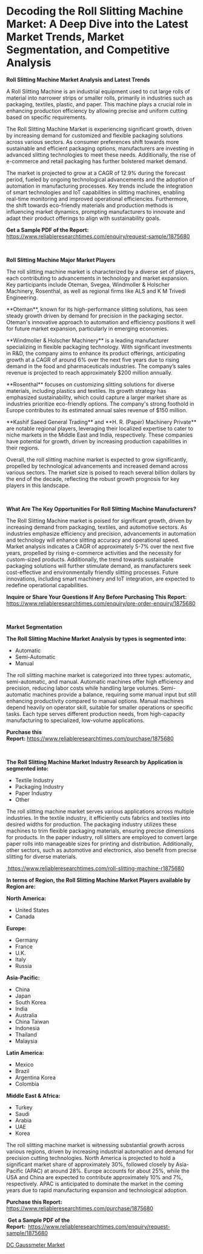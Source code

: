 <p><h1>Decoding the Roll Slitting Machine Market: A Deep Dive into the Latest Market Trends, Market Segmentation, and Competitive Analysis</h1></p><p><strong>Roll Slitting Machine Market Analysis and Latest Trends</strong></p>
<p><p>A Roll Slitting Machine is an industrial equipment used to cut large rolls of material into narrower strips or smaller rolls, primarily in industries such as packaging, textiles, plastic, and paper. This machine plays a crucial role in enhancing production efficiency by allowing precise and uniform cutting based on specific requirements.</p><p>The Roll Slitting Machine Market is experiencing significant growth, driven by increasing demand for customized and flexible packaging solutions across various sectors. As consumer preferences shift towards more sustainable and efficient packaging options, manufacturers are investing in advanced slitting technologies to meet these needs. Additionally, the rise of e-commerce and retail packaging has further bolstered market demand.</p><p>The market is projected to grow at a CAGR of 12.9% during the forecast period, fueled by ongoing technological advancements and the adoption of automation in manufacturing processes. Key trends include the integration of smart technologies and IoT capabilities in slitting machines, enabling real-time monitoring and improved operational efficiencies. Furthermore, the shift towards eco-friendly materials and production methods is influencing market dynamics, prompting manufacturers to innovate and adapt their product offerings to align with sustainability goals.</p></p>
<p><strong>Get a Sample PDF of the Report:&nbsp;</strong> <a href="https://www.reliableresearchtimes.com/enquiry/request-sample/1875680?utm_campaign=3317&utm_medium=2&utm_source=Github&utm_content=ia&utm_term=10042025&utm_id=roll-slitting-machine">https://www.reliableresearchtimes.com/enquiry/request-sample/1875680</a></p>
<p>&nbsp;</p>
<p><strong>Roll Slitting Machine Major Market Players</strong></p>
<p><p>The roll slitting machine market is characterized by a diverse set of players, each contributing to advancements in technology and market expansion. Key participants include Oteman, Svegea, Windmoller & Holscher Machinery, Rosenthal, as well as regional firms like ALS and K M Trivedi Engineering.</p><p>**Oteman**, known for its high-performance slitting solutions, has seen steady growth driven by demand for precision in the packaging sector. Oteman's innovative approach to automation and efficiency positions it well for future market expansion, particularly in emerging economies.</p><p>**Windmoller & Holscher Machinery** is a leading manufacturer specializing in flexible packaging technology. With significant investments in R&D, the company aims to enhance its product offerings, anticipating growth at a CAGR of around 6% over the next five years due to rising demand in the food and pharmaceuticals industries. The company’s sales revenue is projected to reach approximately $200 million annually.</p><p>**Rosenthal** focuses on customizing slitting solutions for diverse materials, including plastics and textiles. Its growth strategy has emphasized sustainability, which could capture a larger market share as industries prioritize eco-friendly options. The company's strong foothold in Europe contributes to its estimated annual sales revenue of $150 million.</p><p>**Kashif Saeed General Trading** and **H. R. (Paper) Machinery Private** are notable regional players, leveraging their localized expertise to cater to niche markets in the Middle East and India, respectively. These companies have potential for growth, driven by increasing production capabilities in their regions.</p><p>Overall, the roll slitting machine market is expected to grow significantly, propelled by technological advancements and increased demand across various sectors. The market size is poised to reach several billion dollars by the end of the decade, reflecting the robust growth prognosis for key players in this landscape.</p></p>
<p>&nbsp;</p>
<p><strong>What Are The Key Opportunities For Roll Slitting Machine Manufacturers?</strong></p>
<p><p>The Roll Slitting Machine market is poised for significant growth, driven by increasing demand from packaging, textiles, and automotive sectors. As industries emphasize efficiency and precision, advancements in automation and technology will enhance slitting accuracy and operational speed. Market analysis indicates a CAGR of approximately 5-7% over the next five years, propelled by rising e-commerce activities and the necessity for custom-sized products. Additionally, the trend towards sustainable packaging solutions will further stimulate demand, as manufacturers seek cost-effective and environmentally friendly slitting processes. Future innovations, including smart machinery and IoT integration, are expected to redefine operational capabilities.</p></p>
<p><strong>Inquire or Share Your Questions If Any Before Purchasing This Report:</strong> <a href="https://www.reliableresearchtimes.com/enquiry/pre-order-enquiry/1875680?utm_campaign=3317&utm_medium=2&utm_source=Github&utm_content=ia&utm_term=10042025&utm_id=roll-slitting-machine">https://www.reliableresearchtimes.com/enquiry/pre-order-enquiry/1875680</a></p>
<p>&nbsp;</p>
<p><strong>Market Segmentation</strong></p>
<p><strong>The Roll Slitting Machine Market Analysis by types is segmented into:</strong></p>
<p><ul><li>Automatic</li><li>Semi-Automatic</li><li>Manual</li></ul></p>
<p><p>The roll slitting machine market is categorized into three types: automatic, semi-automatic, and manual. Automatic machines offer high efficiency and precision, reducing labor costs while handling large volumes. Semi-automatic machines provide a balance, requiring some manual input but still enhancing productivity compared to manual options. Manual machines depend heavily on operator skill, suitable for smaller operations or specific tasks. Each type serves different production needs, from high-capacity manufacturing to specialized, low-volume applications.</p></p>
<p><strong>Purchase this Report:&nbsp;</strong><a href="https://www.reliableresearchtimes.com/purchase/1875680?utm_campaign=3317&utm_medium=2&utm_source=Github&utm_content=ia&utm_term=10042025&utm_id=roll-slitting-machine">https://www.reliableresearchtimes.com/purchase/1875680</a></p>
<p>&nbsp;</p>
<p><strong>The Roll Slitting Machine Market Industry Research by Application is segmented into:</strong></p>
<p><ul><li>Textile Industry</li><li>Packaging Industry</li><li>Paper Industry</li><li>Other</li></ul></p>
<p><p>The roll slitting machine market serves various applications across multiple industries. In the textile industry, it efficiently cuts fabrics and textiles into desired widths for production. The packaging industry utilizes these machines to trim flexible packaging materials, ensuring precise dimensions for products. In the paper industry, roll slitters are employed to convert large paper rolls into manageable sizes for printing and distribution. Additionally, other sectors, such as automotive and electronics, also benefit from precise slitting for diverse materials.</p></p>
<p><a href="https://www.reliableresearchtimes.com/roll-slitting-machine-r1875680?utm_campaign=3317&utm_medium=2&utm_source=Github&utm_content=ia&utm_term=10042025&utm_id=roll-slitting-machine">&nbsp;https://www.reliableresearchtimes.com/roll-slitting-machine-r1875680</a></p>
<p><strong>In terms of Region, the Roll Slitting Machine Market Players available by Region are:</strong></p>
<p>
    <p> <strong> North America: </strong>
        <ul>
            <li>United States</li>
            <li>Canada</li>
        </ul>
        </p> 
    <p> <strong> Europe: </strong>
        <ul>
            <li>Germany</li>
            <li>France</li>
            <li>U.K.</li>
            <li>Italy</li>
            <li>Russia</li>
        </ul>
        </p> 
    <p> <strong> Asia-Pacific: </strong>
        <ul>
            <li>China</li>
            <li>Japan</li>
            <li>South Korea</li>
            <li>India</li>
            <li>Australia</li>
            <li>China Taiwan</li>
            <li>Indonesia</li>
            <li>Thailand</li>
            <li>Malaysia</li>
        </ul>
        </p> 
    <p> <strong> Latin America: </strong>
        <ul>
            <li>Mexico</li>
            <li>Brazil</li>
            <li>Argentina Korea</li>
            <li>Colombia</li>
        </ul>
        </p> 
    <p> <strong> Middle East & Africa: </strong>
        <ul>
            <li>Turkey</li>
            <li>Saudi</li>
            <li>Arabia</li>
            <li>UAE</li>
            <li>Korea</li>
        </ul>
    </p>
    </p>
<p><p>The roll slitting machine market is witnessing substantial growth across various regions, driven by increasing industrial automation and demand for precision cutting technologies. North America is projected to hold a significant market share of approximately 30%, followed closely by Asia-Pacific (APAC) at around 28%. Europe accounts for about 25%, while the USA and China are expected to contribute approximately 10% and 7%, respectively. APAC is anticipated to dominate the market in the coming years due to rapid manufacturing expansion and technological adoption.</p></p>
<p><strong>Purchase this Report: </strong><a href="https://www.reliableresearchtimes.com/purchase/1875680?utm_campaign=3317&utm_medium=2&utm_source=Github&utm_content=ia&utm_term=10042025&utm_id=roll-slitting-machine">https://www.reliableresearchtimes.com/purchase/1875680</a></p>
<p>&nbsp;<strong>Get a Sample PDF of the Report:&nbsp;&nbsp;</strong><a href="https://www.reliableresearchtimes.com/enquiry/request-sample/1875680?utm_campaign=3317&utm_medium=2&utm_source=Github&utm_content=ia&utm_term=10042025&utm_id=roll-slitting-machine">https://www.reliableresearchtimes.com/enquiry/request-sample/1875680</a></p>
<p><strong></strong></p>
<p><p><a href="https://github.com/bedelibekwe58/Market-Research-Report-List-1/blob/main/dc-gaussmeter-market.md?utm_campaign=3317&utm_medium=2&utm_source=Github&utm_content=ia&utm_term=10042025&utm_id=roll-slitting-machine">DC Gaussmeter Market</a></p></p>